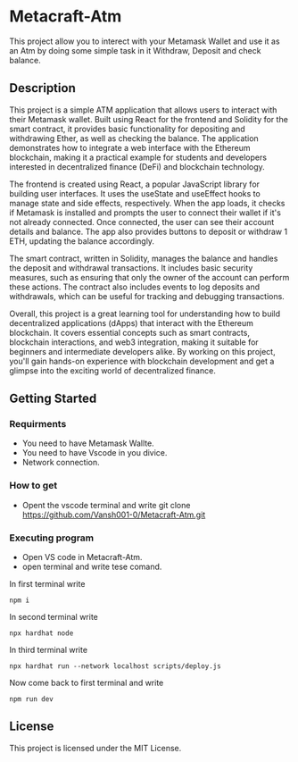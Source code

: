 # Metacraft-Atm

This project allow you to interect with your Metamask Wallet and use it as an Atm by doing some simple task in it Withdraw, Deposit and check balance.

## Description

This project is a simple ATM application that allows users to interact with their Metamask wallet. Built using React for the frontend and Solidity for the smart contract, it provides basic functionality for depositing and withdrawing Ether, as well as checking the balance. The application demonstrates how to integrate a web interface with the Ethereum blockchain, making it a practical example for students and developers interested in decentralized finance (DeFi) and blockchain technology.

The frontend is created using React, a popular JavaScript library for building user interfaces. It uses the useState and useEffect hooks to manage state and side effects, respectively. When the app loads, it checks if Metamask is installed and prompts the user to connect their wallet if it's not already connected. Once connected, the user can see their account details and balance. The app also provides buttons to deposit or withdraw 1 ETH, updating the balance accordingly.

The smart contract, written in Solidity, manages the balance and handles the deposit and withdrawal transactions. It includes basic security measures, such as ensuring that only the owner of the account can perform these actions. The contract also includes events to log deposits and withdrawals, which can be useful for tracking and debugging transactions.

Overall, this project is a great learning tool for understanding how to build decentralized applications (dApps) that interact with the Ethereum blockchain. It covers essential concepts such as smart contracts, blockchain interactions, and web3 integration, making it suitable for beginners and intermediate developers alike. By working on this project, you'll gain hands-on experience with blockchain development and get a glimpse into the exciting world of decentralized finance.

## Getting Started

### Requirments 
* You need to have Metamask Wallte.
* You need to have Vscode in you divice.
* Network connection.

### How to get 

* Opent the vscode terminal and write git clone https://github.com/Vansh001-0/Metacraft-Atm.git
  

### Executing program

* Open VS code in Metacraft-Atm.
* open terminal and write tese comand.

In first terminal write 
```
npm i 
```
In second terminal write 
```
npx hardhat node
```
In third terminal write 
```
npx hardhat run --network localhost scripts/deploy.js
```
Now come back to first terminal and write 
```
npm run dev
```

## License

This project is licensed under the MIT License.
